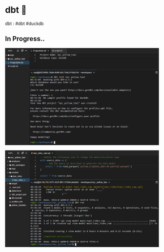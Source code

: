# dbt 🦆
dbt : #dbt #duckdb

## In Progress..
![Screenshot001](./dbt_try_001.png)

![Screenshot003](./dbt_try_003.png)
